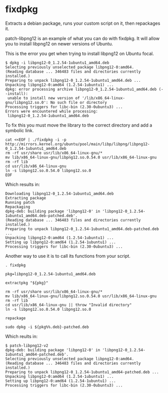 # fixdpkg
Extracts a debian package, runs your custom script on it, then repackages it.


patch-libpng12 is an example of what you can do with fixdpkg.  It will allow you to install libpng12 on newer versions of Ubuntu.

This is the error you get when trying to install libpng12 on Ubuntu focal.
```
$ dpkg -i libpng12-0_1.2.54-1ubuntu1_amd64.deb 
Selecting previously unselected package libpng12-0:amd64.
(Reading database ... 346483 files and directories currently installed.)
Preparing to unpack libpng12-0_1.2.54-1ubuntu1_amd64.deb ...
Unpacking libpng12-0:amd64 (1.2.54-1ubuntu1) ...
dpkg: error processing archive libpng12-0_1.2.54-1ubuntu1_amd64.deb (--install):
 unable to install new version of '/lib/x86_64-linux-gnu/libpng12.so.0': No such file or directory
Processing triggers for libc-bin (2.30-0ubuntu3) ...
Errors were encountered while processing:
 libpng12-0_1.2.54-1ubuntu1_amd64.deb
```

To fix this you must move the library to the correct directory and add a symbolic link.

```
cat <<EOF | ./fixdpkg -i -p http://mirrors.kernel.org/ubuntu/pool/main/libp/libpng/libpng12-0_1.2.54-1ubuntu1_amd64.deb
rm -rf usr/share usr/lib/x86_64-linux-gnu/*
mv lib/x86_64-linux-gnu/libpng12.so.0.54.0 usr/lib/x86_64-linux-gnu
rm -rf lib
cd usr/lib/x86_64-linux-gnu
ln -s libpng12.so.0.54.0 libpng12.so.0
EOF
```

Which results in:
```
Downloading libpng12-0_1.2.54-1ubuntu1_amd64.deb
Extracting package
Running patch
Repackaging
dpkg-deb: building package 'libpng12-0' in 'libpng12-0_1.2.54-1ubuntu1_amd64.deb-patched.deb'.
(Reading database ... 346483 files and directories currently installed.)
Preparing to unpack libpng12-0_1.2.54-1ubuntu1_amd64.deb-patched.deb ...
Unpacking libpng12-0:amd64 (1.2.54-1ubuntu1) ...
Setting up libpng12-0:amd64 (1.2.54-1ubuntu1) ...
Processing triggers for libc-bin (2.30-0ubuntu3) ...
```

Another way to use it is to call its functions from your script.

```
. fixdpkg

pkg=libpng12-0_1.2.54-1ubuntu1_amd64.deb

extractpkg "${pkg}"

rm -rf usr/share usr/lib/x86_64-linux-gnu/*
mv lib/x86_64-linux-gnu/libpng12.so.0.54.0 usr/lib/x86_64-linux-gnu
rm -rf lib
cd usr/lib/x86_64-linux-gnu || throw "Invalid directory"
ln -s libpng12.so.0.54.0 libpng12.so.0

repackage

sudo dpkg -i ${pkg%%.deb}-patched.deb
```

Which reults in:

```
$ patch-libpng12-v2
dpkg-deb: building package 'libpng12-0' in 'libpng12-0_1.2.54-1ubuntu1_amd64-patched.deb'.
Selecting previously unselected package libpng12-0:amd64.
(Reading database ... 346483 files and directories currently installed.)
Preparing to unpack libpng12-0_1.2.54-1ubuntu1_amd64-patched.deb ...
Unpacking libpng12-0:amd64 (1.2.54-1ubuntu1) ...
Setting up libpng12-0:amd64 (1.2.54-1ubuntu1) ...
Processing triggers for libc-bin (2.30-0ubuntu3) ...
```
